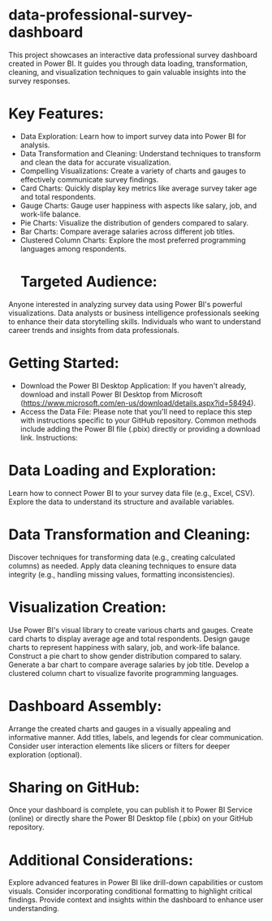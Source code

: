 # data-professional-survey-dashboard
This project showcases an interactive data professional survey dashboard created in Power BI. It guides you through data loading, transformation, cleaning, and visualization techniques to gain valuable insights into the survey responses.
# Key Features:

- Data Exploration: Learn how to import survey data into Power BI for analysis.
- Data Transformation and Cleaning: Understand techniques to transform and clean the data for accurate visualization.
- Compelling Visualizations: Create a variety of charts and gauges to effectively communicate survey findings.
- Card Charts: Quickly display key metrics like average survey taker age and total respondents.
- Gauge Charts: Gauge user happiness with aspects like salary, job, and work-life balance.
- Pie Charts: Visualize the distribution of genders compared to salary.
- Bar Charts: Compare average salaries across different job titles.
- Clustered Column Charts: Explore the most preferred programming languages among respondents.
  # Targeted Audience:

Anyone interested in analyzing survey data using Power BI's powerful visualizations.
Data analysts or business intelligence professionals seeking to enhance their data storytelling skills.
Individuals who want to understand career trends and insights from data professionals.
# Getting Started:

- Download the Power BI Desktop Application: If you haven't already, download and install Power BI Desktop from Microsoft (https://www.microsoft.com/en-us/download/details.aspx?id=58494).
- Access the Data File: Please note that you'll need to replace this step with instructions specific to your GitHub repository. Common methods include adding the Power BI file (.pbix) directly or providing a download link.
Instructions:

# Data Loading and Exploration:

Learn how to connect Power BI to your survey data file (e.g., Excel, CSV).
Explore the data to understand its structure and available variables.
# Data Transformation and Cleaning:

Discover techniques for transforming data (e.g., creating calculated columns) as needed.
Apply data cleaning techniques to ensure data integrity (e.g., handling missing values, formatting inconsistencies).
# Visualization Creation:

Use Power BI's visual library to create various charts and gauges.
Create card charts to display average age and total respondents.
Design gauge charts to represent happiness with salary, job, and work-life balance.
Construct a pie chart to show gender distribution compared to salary.
Generate a bar chart to compare average salaries by job title.
Develop a clustered column chart to visualize favorite programming languages.
# Dashboard Assembly:

Arrange the created charts and gauges in a visually appealing and informative manner.
Add titles, labels, and legends for clear communication.
Consider user interaction elements like slicers or filters for deeper exploration (optional).
# Sharing on GitHub:

Once your dashboard is complete, you can publish it to Power BI Service (online) or directly share the Power BI Desktop file (.pbix) on your GitHub repository.
# Additional Considerations:

Explore advanced features in Power BI like drill-down capabilities or custom visuals.
Consider incorporating conditional formatting to highlight critical findings.
Provide context and insights within the dashboard to enhance user understanding.
